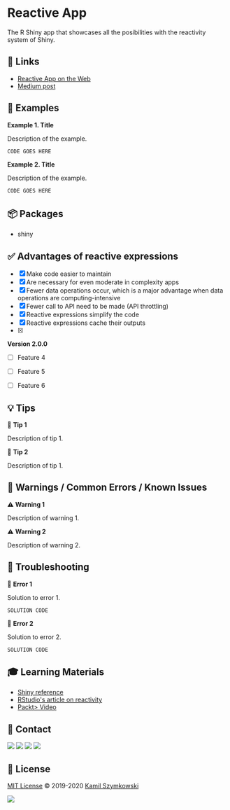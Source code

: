 
# Reactive App
The R Shiny app that showcases all the posibilities with the reactivity system of Shiny.



## 🔗 Links
* [Reactive App on the Web](https://szymkowskidev.shinyapps.io/reactive-app/)
* [Medium post](http://markdown.github.io)

## 📝 Examples
**Example 1. Title**

Description of the example.
```javascript
CODE GOES HERE
```
**Example 2. Title**

Description of the example.
```javascript
CODE GOES HERE
```



## 📦 Packages
* shiny

## ✅ Advantages of reactive expressions
- [x] Make code easier to maintain
- [x] Are necessary for even moderate in complexity apps
- [x] Fewer data operations occur, which is a major advantage when data operations are computing-intensive
- [x] Fewer call to API need to be made (API throttling)
- [x] Reactive expressions simplify the code
- [x] Reactive expressions cache their outputs
- [x] 

**Version 2.0.0**

- [ ] Feature 4
- [ ] Feature 5
- [ ] Feature 6



## 💡 Tips
💭 **Tip 1**

Description of tip 1.

💭 **Tip 2**

Description of tip 1.

## 🚧 Warnings / Common Errors / Known Issues

⚠️ **Warning 1**

Description of warning 1.

⚠️ **Warning 2**

Description of warning 2.

## 🧰 Troubleshooting
🚩 **Error 1**

Solution to error 1.

``` SOLUTION CODE ```

🚩 **Error 2**

Solution to error 2.


``` SOLUTION CODE ```

## 🎓 Learning Materials
* [Shiny reference](https://shiny.rstudio.com/reference/shiny/)
* [RStudio's article on reactivity](https://shiny.rstudio.com/articles/reactivity-overview.html)
* [Packt> Video](https://www.youtube.com/watch?v=OxwiprIrxO8&ab_channel=PacktVideo)

## 📧 Contact
[![](https://img.shields.io/twitter/url?label=/SzymkowskiDev&style=social&url=https%3A%2F%2Ftwitter.com%2FSzymkowskiDev)](https://twitter.com/SzymkowskiDev) [![](https://img.shields.io/twitter/url?label=/kamil-szymkowski/&logo=linkedin&logoColor=%230077B5&style=social&url=https%3A%2F%2Fwww.linkedin.com%2Fin%2Fkamil-szymkowski%2F)](https://www.linkedin.com/in/kamil-szymkowski/) [![](https://img.shields.io/twitter/url?label=@szymkowskidev&logo=medium&logoColor=%23292929&style=social&url=https%3A%2F%2Fmedium.com%2F%40szymkowskidev)](https://medium.com/@szymkowskidev) [![](https://img.shields.io/twitter/url?label=/SzymkowskiDev&logo=github&logoColor=%23292929&style=social&url=https%3A%2F%2Fgithub.com%2FSzymkowskiDev)](https://github.com/SzymkowskiDev)

## 📄 License
[MIT License](https://choosealicense.com/licenses/mit/) ©️ 2019-2020 [Kamil Szymkowski](https://github.com/SzymkowskiDev "Get in touch!")

[![](https://img.shields.io/badge/license-MIT-green?style=plastic)](https://choosealicense.com/licenses/mit/)





